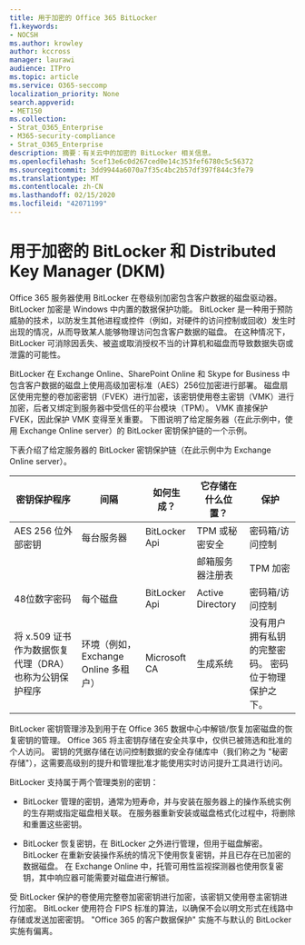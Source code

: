 ```yaml
---
title: 用于加密的 Office 365 BitLocker
f1.keywords:
- NOCSH
ms.author: krowley
author: kccross
manager: laurawi
audience: ITPro
ms.topic: article
ms.service: O365-seccomp
localization_priority: None
search.appverid:
- MET150
ms.collection:
- Strat_O365_Enterprise
- M365-security-compliance
- Strat_O365_Enterprise
description: 摘要：有关云中的加密的 BitLocker 相关信息。
ms.openlocfilehash: 5cef13e6c0d267ced0e14c353fef6780c5c56372
ms.sourcegitcommit: 3dd9944a6070a7f35c4bc2b57df397f844c3fe79
ms.translationtype: MT
ms.contentlocale: zh-CN
ms.lasthandoff: 02/15/2020
ms.locfileid: "42071199"
---
```

# <a name="bitlocker-and-distributed-key-manager-dkm-for-encryption"></a>用于加密的 BitLocker 和 Distributed Key Manager (DKM)

Office 365 服务器使用 BitLocker 在卷级别加密包含客户数据的磁盘驱动器。 BitLocker 加密是 Windows 中内置的数据保护功能。 BitLocker 是一种用于预防威胁的技术，以防发生其他进程或控件（例如，对硬件的访问控制或回收）发生时出现的情况，从而导致某人能够物理访问包含客户数据的磁盘。 在这种情况下，BitLocker 可消除因丢失、被盗或取消授权不当的计算机和磁盘而导致数据失窃或泄露的可能性。

BitLocker 在 Exchange Online、SharePoint Online 和 Skype for Business 中包含客户数据的磁盘上使用高级加密标准（AES）256位加密进行部署。 磁盘扇区使用完整的卷加密密钥（FVEK）进行加密，该密钥使用卷主密钥（VMK）进行加密，后者又绑定到服务器中受信任的平台模块（TPM）。 VMK 直接保护 FVEK，因此保护 VMK 变得至关重要。 下图说明了给定服务器（在此示例中，使用 Exchange Online server）的 BitLocker 密钥保护链的一个示例。

下表介绍了给定服务器的 BitLocker 密钥保护链（在此示例中为 Exchange Online server）。

| 密钥保护程序 | 间隔 | 如何生成？ | 它存储在什么位置？ | 保护 |
|--------------------------------------------------------------------------------|-------------------------------------------------|----------------|-------------------------|--------------------------------------------------------------------------------------------------|
| AES 256 位外部密钥 | 每台服务器 | BitLocker Api | TPM 或秘密安全 | 密码箱/访问控制 |
|  |  |  | 邮箱服务器注册表 | TPM 加密 |
| 48位数字密码 | 每个磁盘 | BitLocker Api | Active Directory | 密码箱/访问控制 |
| 将 x.509 证书作为数据恢复代理（DRA）也称为公钥保护程序 | 环境（例如，Exchange Online 多租户） | Microsoft CA | 生成系统 | 没有用户拥有私钥的完整密码。 密码位于物理保护之下。 |


BitLocker 密钥管理涉及到用于在 Office 365 数据中心中解锁/恢复加密磁盘的恢复密钥的管理。 Office 365 将主密钥存储在安全共享中，仅供已被筛选和批准的个人访问。 密钥的凭据存储在访问控制数据的安全存储库中（我们称之为 "秘密存储"），这需要高级别的提升和管理批准才能使用实时访问提升工具进行访问。

BitLocker 支持属于两个管理类别的密钥：

- BitLocker 管理的密钥，通常为短寿命，并与安装在服务器上的操作系统实例的生存期或指定磁盘相关联。 在服务器重新安装或磁盘格式化过程中，将删除和重置这些密钥。

- BitLocker 恢复密钥，在 BitLocker 之外进行管理，但用于磁盘解密。 BitLocker 在重新安装操作系统的情况下使用恢复密钥，并且已存在已加密的数据磁盘。 在 Exchange Online 中，托管可用性监视探测器也使用恢复密钥，其中响应器可能需要对磁盘进行解锁。

受 BitLocker 保护的卷使用完整卷加密密钥进行加密，该密钥又使用卷主密钥进行加密。 BitLocker 使用符合 FIPS 标准的算法，以确保不会以明文形式在线路中存储或发送加密密钥。 "Office 365 的客户数据保护" 实施不与默认的 BitLocker 实施有偏离。
